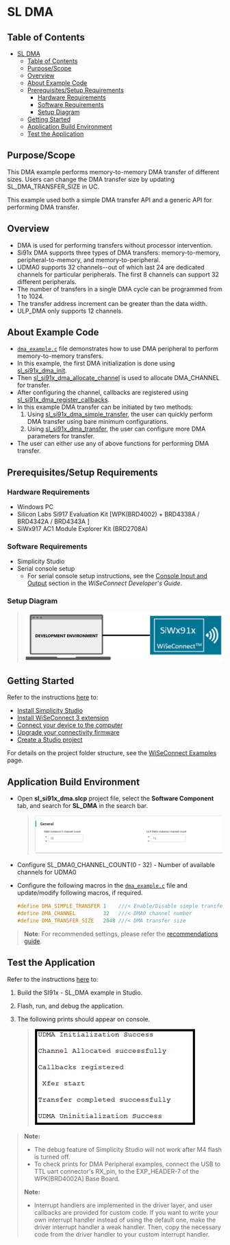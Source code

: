# SL DMA

## Table of Contents

- [SL DMA](#sl-dma)
  - [Table of Contents](#table-of-contents)
  - [Purpose/Scope](#purposescope)
  - [Overview](#overview)
  - [About Example Code](#about-example-code)
  - [Prerequisites/Setup Requirements](#prerequisitessetup-requirements)
    - [Hardware Requirements](#hardware-requirements)
    - [Software Requirements](#software-requirements)
    - [Setup Diagram](#setup-diagram)
  - [Getting Started](#getting-started)
  - [Application Build Environment](#application-build-environment)
  - [Test the Application](#test-the-application)

## Purpose/Scope

This DMA example performs memory-to-memory DMA transfer of different sizes. Users can change the DMA transfer size by updating SL_DMA_TRANSFER_SIZE in UC.

This example used both a simple DMA transfer API and a generic API for performing DMA transfer.

## Overview

- DMA is used for performing transfers without processor intervention.
- Si91x DMA supports three types of DMA transfers: memory-to-memory, peripheral-to-memory, and memory-to-peripheral.
- UDMA0 supports 32 channels--out of which last 24 are dedicated channels for particular peripherals. The first 8 channels can support 32 different peripherals.
- The number of transfers in a single DMA cycle can be programmed from 1 to 1024.
- The transfer address increment can be greater than the data width.
- ULP_DMA only supports 12 channels.

## About Example Code

- [`dma_example.c`](https://github.com/SiliconLabs/wiseconnect/blob/master/examples/si91x_soc/peripheral/sl_si91x_dma/dma_example.c) file demonstrates how to use DMA peripheral to perform memory-to-memory transfers.
- In this example, the first DMA initialization is done using [sl_si91x_dma_init](https://docs.silabs.com/wiseconnect/latest/wiseconnect-api-reference-guide-si91x-peripherals/dma#sl-si91x-dma-init).
- Then [sl_si91x_dma_allocate_channel](https://docs.silabs.com/wiseconnect/latest/wiseconnect-api-reference-guide-si91x-peripherals/dma#sl-si91x-dma-allocate-channel) is used to allocate DMA_CHANNEL for transfer.
- After configuring the channel, callbacks are registered using [sl_si91x_dma_register_callbacks](https://docs.silabs.com/wiseconnect/latest/wiseconnect-api-reference-guide-si91x-peripherals/dma#sl-si91x-dma-register-callbacks).
- In this example DMA transfer can be initiated by two methods:
  1. Using [sl_si91x_dma_simple_transfer](https://docs.silabs.com/wiseconnect/latest/wiseconnect-api-reference-guide-si91x-peripherals/dma#sl-si91x-dma-simple-transfer), the user can quickly perform DMA transfer using bare minimum configurations.
  2. Using [sl_si91x_dma_transfer](https://docs.silabs.com/wiseconnect/latest/wiseconnect-api-reference-guide-si91x-peripherals/dma#sl-si91x-dma-transfer), the user can configure more DMA parameters for transfer.
- The user can either use any of above functions for performing DMA transfer.

## Prerequisites/Setup Requirements

### Hardware Requirements

- Windows PC
- Silicon Labs Si917 Evaluation Kit [WPK(BRD4002) + BRD4338A / BRD4342A / BRD4343A ]
- SiWx917 AC1 Module Explorer Kit (BRD2708A)

### Software Requirements

- Simplicity Studio
- Serial console setup
  - For serial console setup instructions, see the [Console Input and Output](https://docs.silabs.com/wiseconnect/latest/wiseconnect-developers-guide-developing-for-silabs-hosts/#console-input-and-output) section in the *WiSeConnect Developer's Guide*.

### Setup Diagram

> ![Figure: setupdiagram](resources/readme/setupdiagram.png)

## Getting Started

Refer to the instructions [here](https://docs.silabs.com/wiseconnect/latest/wiseconnect-getting-started/) to:

- [Install Simplicity Studio](https://docs.silabs.com/wiseconnect/latest/wiseconnect-developers-guide-developing-for-silabs-hosts/#install-simplicity-studio)
- [Install WiSeConnect 3 extension](https://docs.silabs.com/wiseconnect/latest/wiseconnect-developers-guide-developing-for-silabs-hosts/#install-the-wi-se-connect-3-extension)
- [Connect your device to the computer](https://docs.silabs.com/wiseconnect/latest/wiseconnect-developers-guide-developing-for-silabs-hosts/#connect-si-wx91x-to-computer)
- [Upgrade your connectivity firmware](https://docs.silabs.com/wiseconnect/latest/wiseconnect-developers-guide-developing-for-silabs-hosts/#update-si-wx91x-connectivity-firmware)
- [Create a Studio project](https://docs.silabs.com/wiseconnect/latest/wiseconnect-developers-guide-developing-for-silabs-hosts/#create-a-project)

For details on the project folder structure, see the [WiSeConnect Examples](https://docs.silabs.com/wiseconnect/latest/wiseconnect-examples/#example-folder-structure) page.

## Application Build Environment

- Open **sl_si91x_dma.slcp** project file, select the **Software Component** tab, and search for **SL_DMA** in the search bar.

  > ![Figure: ucScreenDMA](resources/uc_screen/ucScreenDMA.png)

- Configure SL_DMA0_CHANNEL_COUNT(0 - 32) - Number of available channels for UDMA0
- Configure the following macros in the [`dma_example.c`](https://github.com/SiliconLabs/wiseconnect/blob/master/examples/si91x_soc/peripheral/sl_si91x_dma/dma_example.c) file and update/modify following macros, if required.

    ```C
    #define DMA_SIMPLE_TRANSFER 1    ///< Enable/Disable simple transfer
    #define DMA_CHANNEL         32   ///< DMA0 channel number 
    #define DMA_TRANSFER_SIZE   2048 ///< DMA transfer size 
    ```  

> **Note**: For recommended settings, please refer the [recommendations guide](https://docs.silabs.com/wiseconnect/latest/wiseconnect-developers-guide-prog-recommended-settings/).

## Test the Application

Refer to the instructions [here](https://docs.silabs.com/wiseconnect/latest/wiseconnect-getting-started/) to:

1. Build the SI91x - SL_DMA example in Studio.
2. Flash, run, and debug the application.
3. The following prints should appear on console.

   > ![Figure: outputConsoleI_DMA](resources/readme/outputConsoleI_DMA.png)

> **Note:**
>
> - The debug feature of Simplicity Studio will not work after M4 flash is turned off.
> - To check prints for DMA Peripheral examples, connect the USB to TTL uart connector's RX_pin, to the EXP_HEADER-7 of the WPK[BRD4002A] Base Board.
>
> **Note:**
>
> - Interrupt handlers are implemented in the driver layer, and user callbacks are provided for custom code. If you want to write your own interrupt handler instead of using the default one, make the driver interrupt handler a weak handler. Then, copy the necessary code from the driver handler to your custom interrupt handler.

